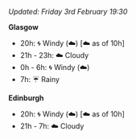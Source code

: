 *Updated: Friday 3rd February 19:30*

**Glasgow**

* 20h: :cyclone: Windy (:cloud:) [:cloud: as of 10h]
* 21h - 23h: :cloud: Cloudy
* 0h - 6h: :cyclone: Windy (:cloud:)
* 7h: :umbrella: Rainy

**Edinburgh**

* 20h: :cyclone: Windy (:cloud:) [:cloud: as of 10h]
* 21h - 7h: :cloud: Cloudy
